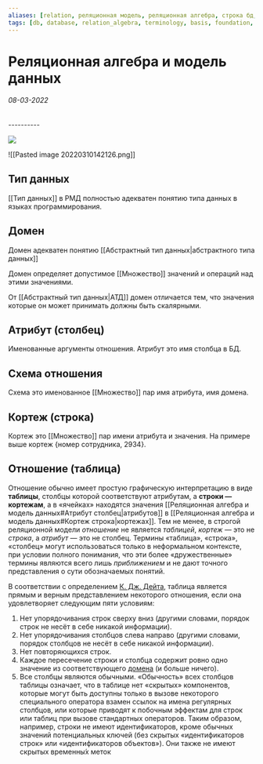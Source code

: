 ```yaml
---
aliases: [relation, реляционная модель, реляционная алгебра, строка бд, таблицы, таблица, кортеж, кортежей,кортежа, кортежи, домен, домены, домена, атрибут таблицы, кортежи, кортежей, отношении, отношения, отношениях, реляционных, отношении]
tags: [db, database, relation_algebra, terminology, basis, foundation, set]
---
```

# Реляционная алгебра и модель данных
<h6>08-03-2022</h6>
----------

![](https://files.gitbook.com/v0/b/gitbook-x-prod.appspot.com/o/spaces%2Fi1Mb2UWbArGRW5ooFJbz%2Fuploads%2FAPeNdfkYIGhPdAG1032i%2Fimage.png?alt=media&token=e7b4de0f-902e-4639-98ee-7bed262133ab)

![[Pasted image 20220310142126.png]]

## Тип данных
[[Тип данных]] в РМД полностью адекватен понятию типа данных в языках программирования.

## Домен
Домен адекватен понятию [[Абстрактный тип данных|абстрактного типа данных]]

Домен определяет допустимое [[Множество]] значений и операций над этими значениями.

От [[Абстрактный тип данных|АТД]] домен отличается тем, что значения которые он может принимать должны быть скалярными.

## Атрибут (столбец)
Именованные аргументы отношения. Атрибут это имя столбца в БД.

## Схема отношения

Схема это именованное [[Множество]] пар имя атрибута, имя домена.

## Кортеж (строка)

Кортеж это [[Множество]] пар имени атрибута и значения. На примере выше кортеж {номер сотрудника, 2934}.

## Отношение (таблица)
Отношение обычно имеет простую графическую интерпретацию в виде **таблицы**, столбцы которой соответствуют атрибутам, а **строки — кортежам**, а в «ячейках» находятся значения [[Реляционная алгебра и модель данных#Атрибут столбец|атрибутов]] в [[Реляционная алгебра и модель данных#Кортеж строка|кортежах]]. Тем не менее, в строгой реляционной модели _отношение_ не является _таблицей_, _кортеж_ — это не _строка_, а _атрибут_ — это не столбец. Термины «таблица», «строка», «столбец» могут использоваться только в неформальном контексте, при условии полного понимания, что эти более «дружественные» термины являются всего лишь _приближением_ и не дают точного представления о сути обозначаемых понятий.

В соответствии с определением [К. Дж. Дейта](https://ru.wikipedia.org/wiki/%D0%94%D0%B5%D0%B9%D1%82,_%D0%9A%D1%80%D0%B8%D1%81%D1%82%D0%BE%D1%84%D0%B5%D1%80 "Дейт, Кристофер"), таблица является прямым и верным представлением некоторого отношения, если она удовлетворяет следующим пяти условиям:

1.  Нет упорядочивания строк сверху вниз (другими словами, порядок строк не несёт в себе никакой информации).
2.  Нет упорядочивания столбцов слева направо (другими словами, порядок столбцов не несёт в себе никакой информации).
3.  Нет повторяющихся строк.
4.  Каждое пересечение строки и столбца содержит ровно одно значение из соответствующего [домена](https://ru.wikipedia.org/wiki/%D0%94%D0%BE%D0%BC%D0%B5%D0%BD_(%D0%B1%D0%B0%D0%B7%D1%8B_%D0%B4%D0%B0%D0%BD%D0%BD%D1%8B%D1%85) "Домен (базы данных)") (и больше ничего).
5.  Все столбцы являются обычными. «Обычность» всех столбцов таблицы означает, что в таблице нет «скрытых» компонентов, которые могут быть доступны только в вызове некоторого специального оператора взамен ссылок на имена регулярных столбцов, или которые приводят к побочным эффектам для строк или таблиц при вызове стандартных операторов. Таким образом, например, строки не имеют идентификаторов, кроме обычных значений потенциальных ключей (без скрытых «идентификаторов строк» или «идентификаторов объектов»). Они также не имеют скрытых временны́х меток
